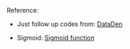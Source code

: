 Reference: 

- Just follow up codes from: [DataDen](https://datadan.io/blog/neural-net-with-go)

- Sigmoid: [Sigmoid function](http://mathworld.wolfram.com/SigmoidFunction.html)
